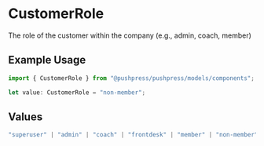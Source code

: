 # CustomerRole

The role of the customer within the company (e.g., admin, coach, member)

## Example Usage

```typescript
import { CustomerRole } from "@pushpress/pushpress/models/components";

let value: CustomerRole = "non-member";
```

## Values

```typescript
"superuser" | "admin" | "coach" | "frontdesk" | "member" | "non-member" | "ex-member" | "lead"
```
